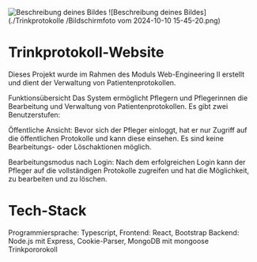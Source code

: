 ![Beschreibung deines Bildes](./meinbild.png)
![Beschreibung deines Bildes](./Trinkprotokolle
/Bildschirmfoto vom 2024-10-10 15-45-20.png)





# Trinkprotokoll-Website
Dieses Projekt wurde im Rahmen des Moduls Web-Engineering II erstellt und dient der Verwaltung von Patientenprotokollen.

Funktionsübersicht
Das System ermöglicht Pflegern und Pflegerinnen die Bearbeitung und Verwaltung von Patientenprotokollen. Es gibt zwei Benutzerstufen:

Öffentliche Ansicht: Bevor sich der Pfleger einloggt, hat er nur Zugriff auf die öffentlichen Protokolle und kann diese einsehen. Es sind keine Bearbeitungs- oder Löschaktionen möglich.

Bearbeitungsmodus nach Login: Nach dem erfolgreichen Login kann der Pfleger auf die vollständigen Protokolle zugreifen und hat die Möglichkeit, zu bearbeiten und zu löschen.

# Tech-Stack
Programmiersprache: Typescript,
Frontend: React, Bootstrap
Backend: Node.js mit Express, Cookie-Parser, MongoDB mit mongoose
Trinkpororokoll

